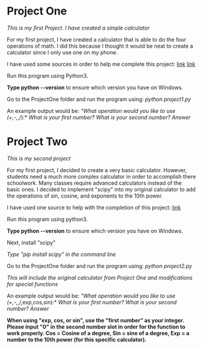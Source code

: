 # Project One

*This is my first Project. I have created a simple calculator*

For my first project, I have created a calculator that is able to do the four operations of math. I did this because I thought it would be neat to create a calculator since I only use one on my phone.

I have used some sources in order to help me complete this project:
[link](https://www.digitalocean.com/community/tutorials/how-to-make-a-calculator-program-in-python-3)
[link](https://commonmark.org/help/)

Run this program using Python3. 

**Type python --version** to ensure which version you have on Windows.

Go to the ProjectOne folder and run the program using:
*python project1.py*

An example output would be:
*"What operation would you like to use (+,-,*,/):*
*What is your first number?*
*What is your second number?*
*Answer*

# Project Two

*This is my second project*

For my first project, I decided to create a very basic calculator. However, students need a much more complex calculator in order to accomplish there schoolwork. Many classes require advanced calculators instead of the basic ones. I decided to implement "scipy" into my original calculator to add the operations of sin, cosine, and exponents to the 10th power.

I have used one source to help with the completion of this project:
[link](http://www.edureka.co/blog/scipy-tutorial/)

Run this program using python3.

**Type python --version** to ensure which version you have on Windows.

Next, install "scipy"

*Type "pip install scipy" in the command line*

Go to the ProjectOne folder and run the program using:
*python project2.py*

*This will include the original calculator from Project One and modifications for special functions*

An example output would be:
*"What operation would you like to use (+,-,*,/,exp,cos,sin):*
*What is your first number?*
*What is your second number?*
*Answer*

**When using "exp, cos, or sin", use the "first number" as your integer. Please input "0" in the second number slot in order for the function to work properly. Cos = Cosine of a degree, Sin = sine of a degree, Exp = a number to the 10th power (for this specific calculator).**